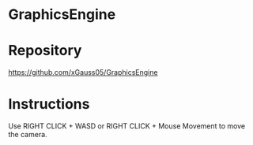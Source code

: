 # GraphicsEngine
 
# Repository
https://github.com/xGauss05/GraphicsEngine

# Instructions
Use RIGHT CLICK + WASD or RIGHT CLICK + Mouse Movement to move the camera.
